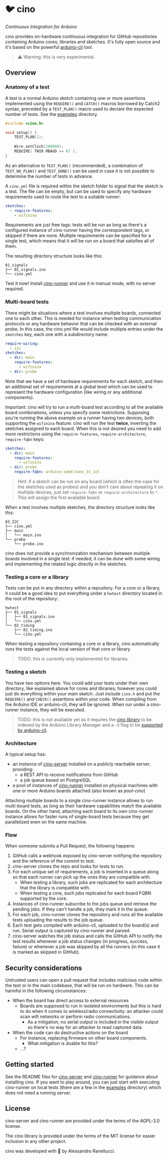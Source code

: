 # 🐦 cino

_Continuous Integration for Arduino_

cino provides on-hardware continuous integration for GitHub repositories containing Arduino cores, libraries and sketches. It's fully open source and it's based on the powerful [arduino-cli](https://github.com/arduino/arduino-cli) tool.

> ⚠️ Warning: this is very experimental.

## Overview

### Anatomy of a test

A test is a normal Arduino sketch containing one or more assertions implemented using the `REQUIRE()` and `CATCH()` macros borrowed by Catch2 syntax, preceded by a `TEST_PLAN()` macro used to declare the expected number of tests. See the [examples](examples/) directory.

```c++
#include <cino.h>

void setup() {
    TEST_PLAN(1);
    
    Wire.setClock(100000);
    REQUIRE( TWI0.MBAUD == 67 );
}
```

As an alternative to `TEST_PLAN()` (recommended), a combination of `TEST_NO_PLAN()` and `TEST_DONE()` can be used in case it is not possible to determine the number of tests in advance.

A `cino.yml` file is required within the sketch folder to signal that the sketch is a test. The file can be empty, but can be used to specify any hardware requirements used to route the test to a suitable runner:

```yaml
sketches:
  - require-features: 
    - wifinina
```

Requirements are just free tags: tests will be run as long as there's a configured instance of cino-runner having the correspondent tags, or skipped if there are none. Multiple requirements can be specified for a single test, which means that it will be run on a board that satisfies all of them.

The resulting directory structure looks like this:

```
01_signals
├── 01_signals.ino
└── cino.yml
```

Test it now! Install [cino-runner](cino-runner) and use it in manual mode, with no server required.

### Multi-board tests

There might be situations where a test involves multiple boards, connected one to each other. This is needed for instance when testing communication protocols or any hardware behavior that can be checked with an external probe. In this case, the cino.yml file would include multiple entries under the `sketches` key, each one with a subdirectory name:

```yaml
require-wiring:
  - i2c
sketches:
  - dir: main
    require-features:
      - wifinina
  - dir: probe
```

Note that we have a set of hardware requirements for each sketch, and then an additional set of requirements at a global level which can be used to represent the hardware configuration (like wiring or any additional components).

Important: cino will try to run a multi-board test according to all the available board combinations, unless you specify some restrictions. Supposing you're running the above example on a runner having two devices, both supporting the `wifinina` feature: cino will run the test **twice**, inverting the sketches assigned to each board. When this is not desired you need to add more restrictions using the `require-features`, `require-architecture`, `require-fqbn` keys:

```yaml
sketches:
  - dir: main
    require-features:
      - wifinina
  - dir: probe
    require-fqbn: arduino:samd:nano_33_iot
```

> Hint: if a sketch can be run on any board (which is often the case for the sketches used as probes) and you don't care about repeating it on multiple devices, just set `require-fqbn` or `require-architecture` to `*`. This will assign the first available board.

When a test involves multiple sketches, the directory structure looks like this:

```
03_I2C
├── cino.yml
├── main
│   └── main.ino
└── probe
    └── probe.ino
```

cino does not provide a synchronization mechanism between multiple boards involved in a single test: if needed, it can be done with some wiring and implementing the related logic directly in the sketches.

### Testing a core or a library

Tests can be put in any directory within a repository. For a core or a library, it could be a good idea to put everything under a `hwtest` directory located in the root of the repository:

```
hwtest
├── 01_signals
│   ├── 01_signals.ino
│   └── cino.yml
└── 02_timing
    ├── 02_timing.ino
    └── cino.yml
```

When testing a repository containing a core or a library, cino automatically runs the tests against the local version of that core or library.

> TODO: this is currently only implemented for libraries.

### Testing a sketch

You have two options here. You could add your tests under their own directory, like explained above for cores and libraries; however you could just do everything within your main sketch. Just include `cino.h` and put the `REQUIRE()` and `CHECK()` assertions within your code. When compiling from the Arduino IDE or arduino-cli, they will be ignored. When run under a cino-runner instance, they will be executed.

> TODO: this is not available yet as it requires the [cino library](cino-library) to be indexed by the Arduino Library Manager and a `-D` flag to be [supported by arduino-cli](https://github.com/arduino/arduino-cli/issues/159).

### Architecture

A typical setup has:

* an instance of [cino-server](cino-server) installed on a publicly reachable server, providing:
  * a REST API to receive notifications from GitHub
  * a job queue based on PostgreSQL
* a pool of instances of [cino-runner](cino-runner) installed on physical machines with one or more Arduino boards attached (also known as *pool-cino*)

Attaching multiple boards to a single cino-runner instance allows to run multi-board tests, as long as their hardware capabilities match the available boards. On the other hand, attaching each board to its own cino-runner instance allows for faster runs of single-board tests because they get parallelized even on the same machine.

### Flow

When someone submits a Pull Request, the following happens:

1. GitHub calls a webhook exposed by cino-server notifying the repository and the reference of the commit to test.
2. cino-server clones the repo and looks for tests to run.
3. For each unique set of requirements, a job is inserted in a queue along so that each runner can pick up the ones they are compatible with.
   * When testing a library, such jobs are replicated for each architecture that the library is compatible with.
   * When testing a core, such jobs replicated for each board FQBN supported by the core.
4. Instances of cino-runner subscribe to the jobs queue and retrieve the pending jobs. If they can't handle a job, they mark it in the queue.
5. For each job, cino-runner clones the repository and runs all the available tests uploading the results to the job queue.
6. Each test gets compiled with arduino-cli, uploaded to the board(s) and run. Serial output is captured by cino-runner and parsed.
7. cino-server watches the job status and calls the GitHub API to notify the test results whenever a job status changes (in progress, success, failure) or whenever a job was skipped by all the runners (in this case it is marked as skipped in GitHub).

## Security considerations

Untrusted users can open a pull request that includes malicious code within the test or in the main codebase, that will be run on hardware. This can be harmful in the following circumstances:

* When the board has direct access to external resources
    * Boards are supposed to run in isolated environments but this is hard to do when it comes to wireless/radio connectivity: an attacker could scan wifi networks or perform radio communications.
      * As a mitigation, no serial output is included in the visible output so there's no way for an attacker to read captured data.
* When the code can do destructive actions on the board
    * For instance, replacing firmware on other board components.
      * What mitigation is doable for this?
    * ...?

## Getting started

See the README files for [cino-server](cino-server) and [cino-runner](cino-runner) for guidance about installing cino. If you want to play around, you can just start with executing cino-runner on local tests (there are a few in the [examples](examples) directory) which does not need a running server.

## License

cino-server and cino-runner are provided under the terms of the AGPL-3.0 license.

The cino library is provided under the terms of the MIT license for easier inclusion in any other project.

cino was developed with 💙 by Alessandro Ranellucci.

